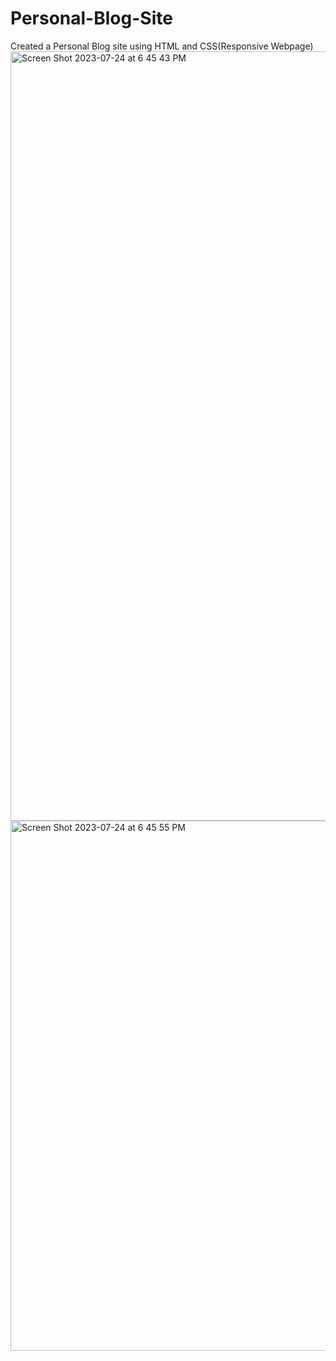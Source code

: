 # Personal-Blog-Site
Created a Personal Blog site using HTML and CSS(Responsive Webpage)
<img width="1231" alt="Screen Shot 2023-07-24 at 6 45 43 PM" src="https://github.com/smiles2408/Personal-Blog-Site/assets/87461037/11345812-627d-4e20-a7a8-f296948cac83">
<img width="848" alt="Screen Shot 2023-07-24 at 6 45 55 PM" src="https://github.com/smiles2408/Personal-Blog-Site/assets/87461037/dbfae5e4-d56d-454d-873d-77006a423e31">
